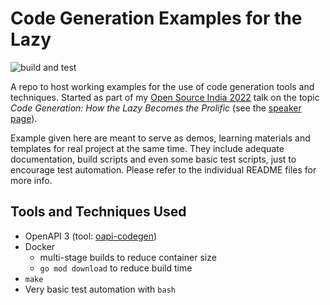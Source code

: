 # Code Generation Examples for the Lazy

![build and test](https://github.com/nandedamana/lazy-becomes-prolific/actions/workflows/test.yml/badge.svg)

A repo to host working examples for the use of code generation tools and
techniques. Started as part of my
[Open Source India 2022](https://www.opensourceindia.in/)
talk on the topic *Code Generation: How the Lazy Becomes the Prolific* (see the
[speaker page](https://www.opensourceindia.in/osi-speakers-2022/nandakumar-edamana/)).

Example given here are meant to serve as demos, learning materials and
templates for real project at the same time. They include adequate
documentation, build scripts and even some basic test scripts, just to encourage
test automation. Please refer to the individual README files for more info.

## Tools and Techniques Used

* OpenAPI 3 (tool: [oapi-codegen](https://github.com/deepmap/oapi-codegen))
* Docker
  - multi-stage builds to reduce container size
  - `go mod download` to reduce build time
* `make`
* Very basic test automation with `bash`
